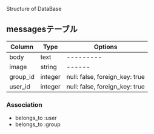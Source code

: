 Structure of DataBase

## messagesテーブル

|Column|Type|Options|
|------|----|-------|
|body|text|---------|
|image|string|------|
|group_id|integer|null: false, foreign_key: true|
|user_id|integer|null: false, foreign_key: true|

### Association
- belongs_to :user
- belongs_to :group
